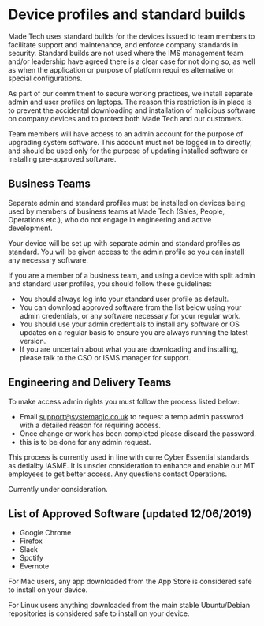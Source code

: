 # Device profiles and standard builds

Made Tech uses standard builds for the devices issued to team members to facilitate support and maintenance, and enforce company standards in security. Standard builds are not used where the IMS management team and/or leadership have agreed there is a clear case for not doing so, as well as when the application or purpose of platform requires alternative or special configurations.

As part of our commitment to secure working practices, we install separate admin and user profiles on laptops. The reason this restriction is in place is to prevent the accidental downloading and installation of malicious software on company devices and to protect both Made Tech and our customers.

Team members will have access to an admin account for the purpose of upgrading system software. This account must not be logged in to directly, and should be used only for the purpose of updating installed software or installing pre-approved software.

## Business Teams

Separate admin and standard profiles must be installed on devices being used by members of business teams at Made Tech (Sales, People, Operations etc.), who do not engage in engineering and active development.

Your device will be set up with separate admin and standard profiles as standard. You will be given access to the admin profile so you can install any necessary software.

If you are a member of a business team, and using a device with split admin and standard user profiles, you should follow these guidelines:
 - You should always log into your standard user profile as default.
 - You can download approved software from the list below using your admin credentials, or any software necessary for your regular work.
 - You should use your admin credentials to install any software or OS updates on a regular basis to ensure you are always running the latest version.
 - If you are uncertain about what you are downloading and installing, please talk to the CSO or ISMS manager for support.


## Engineering and Delivery Teams

To make access admin rights you must follow the process listed below:

- Email support@systemagic.co.uk to request  a temp admin passwrod with a detailed reason for requiring access.
- Once change or work has been completed please discard the password. 
- this is to be done for any admin request. 

This process is currently used in line with curre Cyber Essential standards as detialby IASME. It is unsder consideration to enhance and enable our MT employees to get better access. Any questions contact Operations. 

Currently under consideration.

## List of Approved Software (updated 12/06/2019)
 - Google Chrome
 - Firefox
 - Slack
 - Spotify
 - Evernote

 For Mac users, any app downloaded from the App Store is considered safe to install on your device.

For Linux users anything downloaded from the main stable Ubuntu/Debian repositories is considered safe to install on your device.
